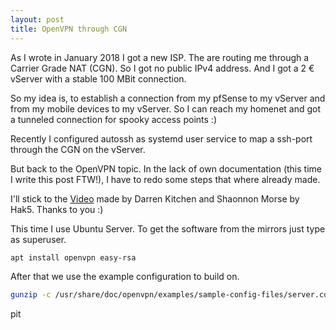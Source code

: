 ```yaml
---
layout: post
title: OpenVPN through CGN
---
```


As I wrote in January 2018 I got a new ISP. The are routing me through a Carrier Grade NAT (CGN). So I
got no public IPv4 address. And I got a 2 € vServer with a stable 100 MBit connection.

So my idea is, to establish a connection from my pfSense to my vServer and from my mobile devices to
my vServer. So I can reach my homenet and got a tunneled connection for spooky access points :)

Recently I configured autossh as systemd user service to map a ssh-port through the CGN on the
vServer.

But back to the OpenVPN topic. In the lack of own documentation (this time I write this post FTW!),
I have to redo some steps that where already made.

I'll stick to the [Video](https://www.youtube.com/watch?v=XcsQdtsCS1U) made by Darren Kitchen and Shaonnon Morse by Hak5. Thanks to you :)

This time I use Ubuntu Server. To get the software from the mirrors just type as superuser.

```zsh
apt install openvpn easy-rsa
```

After that we use the example configuration to build on.
```zsh
gunzip -c /usr/share/doc/openvpn/examples/sample-config-files/server.conf.gz > /etc/openvpn/server.conf
```


pit

